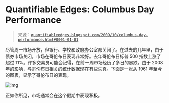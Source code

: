 <!--yml

分类：未分类

日期：2024-05-18 13:12:29

-->

# Quantifiable Edges: Columbus Day Performance

> 来源：[`quantifiableedges.blogspot.com/2009/10/columbus-day-performance.html#0001-01-01`](http://quantifiableedges.blogspot.com/2009/10/columbus-day-performance.html#0001-01-01)

尽管周一市场开放，但银行、学校和政府办公室都关闭了。在过去的几年里，由于债券市场关闭，市场在哥伦布日表现非常好。去年哥伦布日标普 500 指数上涨了超过 11%。许多交易员可能会记得，在前一周市场经历了多日的暴跌。由于 2008 年的影响，与哥伦布日相关的统计数据现在有些失真。下面是一张从 1961 年至今的图表，显示了哥伦布日的表现。

![img](https://blogger.googleusercontent.com/img/b/R29vZ2xl/AVvXsEidFnekBMkrhuQWA7WQ1rwxnvMY5DQ9S438IyL7sEK8dFmeDlkMUXL_x_Lnehmy-MdnysnpBl9XMoSM3K8b1aT_2o-aE_uXrwSGxbrUaHjgKs-9hVmA1jXjsoGs2Nukl6_PF9PSHUt8b-9R/s1600-h/2009-10-12+png.png)

正如你所见，市场通常会在这个假期中表现积极。
